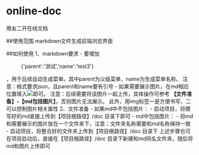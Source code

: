 # online-doc
用友二开在线文档

##使用范围
  markdown文件生成前端浏览界面

##如何使用
  1、markdown要求
     - 要增加<menu>{'parent':'测试','name':'test3'}</menu>，用于后续自动生成菜单。其中parent为父级菜单，name为生成菜单名称。
       注意：格式要求json，且parent和name要有引号
     - 如果需要展示图片，在md相应位置填入<img src='图片名称'/>即可。
       注意：后续需要将该图片一起上传，具体操作可参考 **【文件准备】-【md包括图片】**，否则图片无法展示。
            此外，用img标签一是方便书写，二可以控制图片相关属性
  2、文件准备
     - 如果md中不包括图片：
       - 启动项目，将撰写好的md直接上传到【项目根路径】/doc 目录下即可
     - md中包括图片：
       - 将md和需要展示的图片放在一个文件夹下，注意：文件夹名称需要和md名称保持一致
       - 启动项目，将整合好的文件夹上传到【项目根路径】/doc 目录下
       上述步骤也可在项目启动后，直接在【项目根路径】/doc 目录下新建和md同名文件夹，随后将md和图片上传即可
